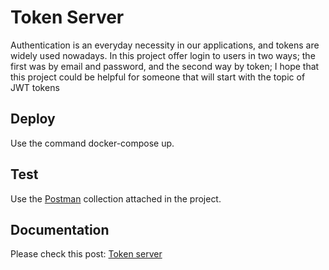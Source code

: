 # Token Server 
Authentication is an everyday necessity in our applications,
and tokens are widely used nowadays. In this project offer login to users in two ways; the first was by email and password, and the second way by token; I hope that this project could be helpful for someone that will start with the topic of JWT tokens

## Deploy
Use the command docker-compose up.

## Test 
Use the <a href="https://github.com/lectrapb/tokenServer/tree/main/Postman" target="_blank">Postman</a>
collection attached in the project.

## Documentation
Please check this post:
<a href="https://thinksprograms.blogspot.com/2022/05/token-server.html" target="_blank">Token server</a>

